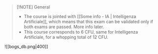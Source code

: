 
> [!NOTE] General
>  - The course is jointed with [[Some info - IA | Intelligenza Artificiale]], which means that this exam can be validated only if both exams are passed. More info later.
>  - This course corresponds to 6 CFU, same for Intelligenza Artificiale, for a whopping total of 12 CFU.

![[bogs_db.png|400]]
